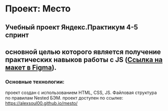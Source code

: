 # Проект: Место

## Учебный проект Яндекс.Практикум 4-5 спринт
## основной целью которого является получение практических навыков работы с JS ([Ссылка на макет в Figma](https://www.figma.com/file/2cn9N9jSkmxD84oJik7xL7/JavaScript.-Sprint-4?node-id=0%3A1)).

### Основные технологии: 

проект создан с использованием HTML, CSS, JS. Файловая структура по правилам Nested БЭМ.
проект доступен по ссылке:
https://alexsoul00.github.io/mesto/


